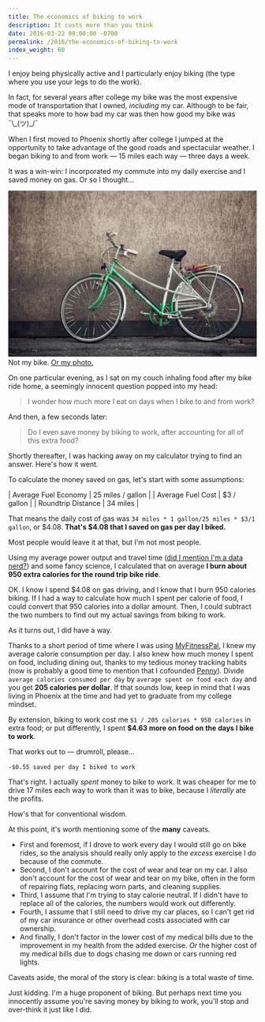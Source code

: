 ```yaml
---
title: The economics of biking to work
description: It costs more than you think
date: 2016-03-22 00:00:00 -0700
permalink: /2016/the-economics-of-biking-to-work
index_weight: 60
---
```


I enjoy being physically active and I particularly enjoy biking (the type where you use your legs to do the work).

In fact, for several years after college my bike was the most expensive mode of transportation that I owned, _including_ my car. Although to be fair, that speaks more to how bad my car was then how good my bike was ¯\\\_(ツ)\_/¯

When I first moved to Phoenix shortly after college I jumped at the opportunity to take advantage of the good roads and spectacular weather. I began biking to and from work — 15 miles each way — three days a week.

It was a win-win: I incorporated my commute into my daily exercise and I saved money on gas. Or so I thought…

![A classic green bicycle](/assets/images/green-bicycle.jpg)
<span class="subtitle">Not my bike. [Or my photo.](https://www.pexels.com/photo/wall-sport-green-bike-2242/)</span>

On one particular evening, as I sat on my couch inhaling food after my bike ride home, a seemingly innocent question popped into my head:

> I wonder how much more I eat on days when I bike to and from work?

And then, a few seconds later:

> Do I even save money by biking to work, after accounting for all of this extra food?

Shortly thereafter, I was hacking away on my calculator trying to find an answer. Here's how it went.

To calculate the money saved on gas, let's start with some assumptions:

| Average Fuel Economy | 25 miles / gallon |
| Average Fuel Cost    | $3 / gallon       |
| Roundtrip Distance   | 34 miles          |

That means the daily cost of gas was `34 miles * 1 gallon/25 miles * $3/1 gallon`, or $4.08. **That's $4.08 that I saved on gas per day I biked.**

Most people would leave it at that, but I'm not most people.

Using my average power output and travel time ([did I mention I'm a data nerd?](/2016/a-heat-map-of-my-life)) and some fancy science, I calculated that on average **I burn about 950 extra calories for the round trip bike ride**.

OK. I know I spend $4.08 on gas driving, and I know that I burn 950 calories biking. If I had a way to calculate how much I spent per calorie of food, I could convert that 950 calories into a dollar amount. Then, I could subtract the two numbers to find out my actual savings from biking to work.

As it turns out, I did have a way.

Thanks to a short period of time where I was using [MyFitnessPal](https://www.myfitnesspal.com/), I knew my average calorie consumption per day. I also knew how much money I spent on food, including dining out, thanks to my tedious money tracking habits (now is probably a good time to mention that I cofounded [Penny](https://www.pennyapp.io/)). Divide `average calories consumed per day` by `average spent on food each day` and you get **205 calories per dollar**. If that sounds low, keep in mind that I was living in Phoenix at the time and had yet to graduate from my college mindset.

By extension, biking to work cost me `$1 / 205 calories * 950 calories` in extra food; or put differently, I spent **$4.63 more on food on the days I bike to work**.

That works out to — drumroll, please…

```
-$0.55 saved per day I biked to work
```

That's right. I actually _spent_ money to bike to work. It was cheaper for me to drive 17 miles each way to work than it was to bike, because I _literally_ ate the profits.

How's that for conventional wisdom.

At this point, it's worth mentioning some of the **many** caveats.

- First and foremost, if I drove to work every day I would still go on bike rides, so the analysis should really only apply to the _excess_ exercise I do because of the commute.
- Second, I don't account for the cost of wear and tear on my car. I also don't account for the cost of wear and tear on my bike, often in the form of repairing flats, replacing worn parts, and cleaning supplies.
- Third, I assume that I'm trying to stay calorie neutral. If I didn't have to replace all of the calories, the numbers would work out differently.
- Fourth, I assume that I still need to drive my car places, so I can't get rid of my car insurance or other overhead costs associated with car ownership.
- And finally, I don't factor in the lower cost of my medical bills due to the improvement in my health from the added exercise. _Or_ the higher cost of my medical bills due to dogs chasing me down or cars running red lights.

Caveats aside, the moral of the story is clear: biking is a total waste of time.

Just kidding. I'm a huge proponent of biking. But perhaps next time you innocently assume you're saving money by biking to work, you'll stop and over-think it just like I did.
